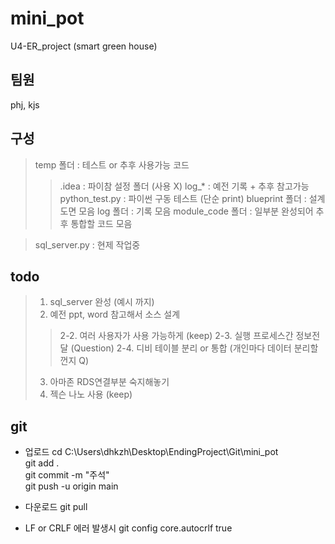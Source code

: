 # mini_pot
U4-ER_project (smart green house)

## 팀원
phj, kjs

## 구성
> temp 폴더 : 테스트 or 추후 사용가능 코드
>> .idea : 파이참 설정 폴더 (사용 X)
>> log_* : 예전 기록 + 추후 참고가능
>> python_test.py : 파이썬 구동 테스트 (단순 print)
> blueprint 폴더 : 설계도면 모음
> log 폴더 : 기록 모음
> module_code 폴더 : 일부분 완성되어 추후 통합할 코드 모음  

> sql_server.py : 현제 작업중


## todo 
> 1. sql_server 완성 (예시 까지)
> 2. 예전 ppt, word 참고해서 소스 설계
> > 2-2. 여러 사용자가 사용 가능하게 (keep)
> > 2-3. 실행 프로세스간 정보전달 (Question)
> > 2-4. 디비 테이블 분리 or 통합 (개인마다 데이터 분리할껀지 Q)
> 3. 아마존 RDS연결부분 숙지해놓기
> 4. 젝슨 나노 사용 (keep)

## git 
* 업로드
cd C:\Users\dhkzh\Desktop\EndingProject\Git\mini_pot  
git add .  
git commit -m "주석"  
git push -u origin main  
  
* 다운로드 
git pull  
  
* LF or CRLF 에러 발생시 
git config core.autocrlf true  